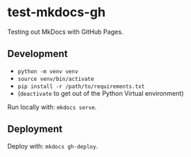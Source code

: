 # test-mkdocs-gh

Testing out MkDocs with GitHub Pages.

## Development

- `python -m venv venv`
- `source venv/bin/activate`
- `pip install -r /path/to/requirements.txt`
- (`deactivate` to get out of the Python Virtual environment)

Run locally with: `mkdocs serve`.

## Deployment

Deploy with: `mkdocs gh-deploy`.
